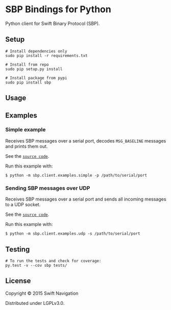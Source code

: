 SBP Bindings for Python
=======================

Python client for Swift Binary Protocol (SBP).

Setup
-----

```shell
# Install dependencies only
sudo pip install -r requirements.txt

# Install from repo
sudo pip setup.py install

# Install package from pypi
sudo pip install sbp
```

Usage
-----

## Examples

### Simple example

Receives SBP messages over a serial port, decodes `MSG_BASELINE`
messages and prints them out.

See the [`source code`](sbp/client/examples/simple.py).

Run this example with:

```shell
$ python -m sbp.client.examples.simple -p /path/to/serial/port
```

### Sending SBP messages over UDP

Receives SBP messages over a serial port and sends all incoming
messages to a UDP socket.

See the [`source code`](sbp/client/examples/udp.py).

Run this example with:

```shell
$ python -m sbp.client.examples.udp -s /path/to/serial/port
```

## Testing

```shell
# To run the tests and check for coverage:
py.test -v --cov sbp tests/
```

License
-------

Copyright © 2015 Swift Navigation

Distributed under LGPLv3.0.
